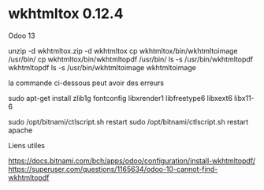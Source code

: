 # wkhtmltox 0.12.4

Odoo 13

unzip -d wkhtmltox.zip -d wkhtmltox
cp wkhtmltox/bin/wkhtmltoimage /usr/bin/
cp wkhtmltox/bin/wkhtmltopdf /usr/bin/
ls -s /usr/bin/wkhtmltopdf wkhtmltopdf
ls -s /usr/bin/wkhtmltoimage wkhtmltoimage


la commande ci-dessous peut avoir des erreurs

sudo apt-get install zlib1g fontconfig libxrender1 libfreetype6 libxext6 libx11-6

sudo /opt/bitnami/ctlscript.sh restart
sudo /opt/bitnami/ctlscript.sh restart apache


Liens utiles

https://docs.bitnami.com/bch/apps/odoo/configuration/install-wkhtmltopdf/
https://superuser.com/questions/1165634/odoo-10-cannot-find-wkhtmltopdf



